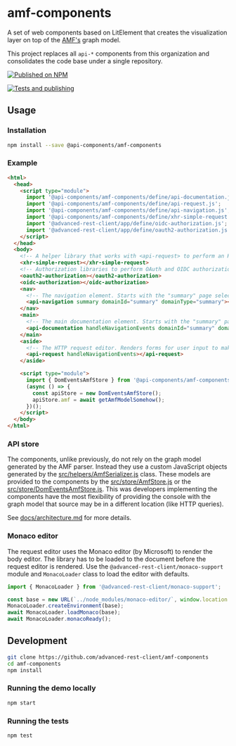 # amf-components

A set of web components based on LitElement that creates the visualization layer on top of the [AMF's](https://a.ml) graph model.

This project replaces all `api-*` components from this organization and consolidates the code base under a single repository.

[![Published on NPM](https://img.shields.io/npm/v/@api-components/amf-components.svg)](https://www.npmjs.com/package/@api-components/amf-components)

[![Tests and publishing](https://github.com/advanced-rest-client/amf-components/actions/workflows/deployment.yml/badge.svg)](https://github.com/advanced-rest-client/amf-components/actions/workflows/deployment.yml)

## Usage

### Installation

```sh
npm install --save @api-components/amf-components
```

### Example

```html
<html>
  <head>
    <script type="module">
      import '@api-components/amf-components/define/api-documentation.js';
      import '@api-components/amf-components/define/api-request.js';
      import '@api-components/amf-components/define/api-navigation.js';
      import '@api-components/amf-components/define/xhr-simple-request.js';
      import '@advanced-rest-client/app/define/oidc-authorization.js';
      import '@advanced-rest-client/app/define/oauth2-authorization.js';
    </script>
  </head>
  <body>
    <!-- A helper library that works with <api-request> to perform an HTTP request in the browser. -->
    <xhr-simple-request></xhr-simple-request>
    <!-- Authorization libraries to perform OAuth and OIDC authorization. -->
    <oauth2-authorization></oauth2-authorization>
    <oidc-authorization></oidc-authorization>
    <nav>
      <!-- The navigation element. Starts with the "summary" page selection. -->
      <api-navigation summary domainId="summary" domainType="summary"></api-navigation>
    </nav>
    <main>
      <!-- The main documentation element. Starts with the "summary" page selection. -->
      <api-documentation handleNavigationEvents domainId="summary" domainType="summary"></api-documentation>
    </main>
    <aside>
      <!-- The HTTP request editor. Renders forms for user input to make an HTTP request -->
      <api-request handleNavigationEvents></api-request>
    </aside>

    <script type="module">
      import { DomEventsAmfStore } from '@api-components/amf-components';
      (async () => {
        const apiStore = new DomEventsAmfStore();
        apiStore.amf = await getAmfModelSomehow();
      })();
    </script>
  </body>
</html>
```

### API store

The components, unlike previously, do not rely on the graph model generated by the AMF parser. Instead they use a custom JavaScript objects generated by the [src/helpers/AmfSerializer.js](AmfSerializer) class.
These models are provided to the components by the [src/store/AmfStore.js](AmfStore) or the [src/store/DomEventsAmfStore.js](DomEventsAmfStore). This was developers implementing the components have the most flexibility of providing the console with the graph model that source may be in a different location (like HTTP queries).

See [docs/architecture.md](docs/architecture.md) for more details.

### Monaco editor

The request editor uses the Monaco editor (by Microsoft) to render the body editor.
The library has to be loaded to the document before the request editor is rendered. Use the `@advanced-rest-client/monaco-support` module and `MonacoLoader` class to load the editor with defaults.

```javascript
import { MonacoLoader } from '@advanced-rest-client/monaco-support';

const base = new URL(`../node_modules/monaco-editor/`, window.location.href).toString();
MonacoLoader.createEnvironment(base);
await MonacoLoader.loadMonaco(base);
await MonacoLoader.monacoReady();
```

## Development

```sh
git clone https://github.com/advanced-rest-client/amf-components
cd amf-components
npm install
```

### Running the demo locally

```sh
npm start
```

### Running the tests

```sh
npm test
```
